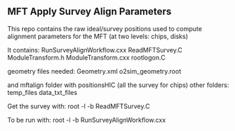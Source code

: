 ## MFT Apply Survey Align Parameters 

This repo contains the raw ideal/survey positions used to compute alignment parameters for the MFT (at two levels: chips, disks)

It contains:
    RunSurveyAlignWorkflow.cxx
    ReadMFTSurvey.C
    ModuleTransform.h
    ModuleTransform.cxx
    rootlogon.C
    
geometry files needed:
    Geometry.xml
    o2sim_geometry.root
    
and mftalign folder with positionsHIC (all the survey for chips)
other folders: 
    temp_files
    data_txt_files
    

Get the survey with: 
    root -l -b ReadMFTSurvey.C
    
To be run with: 
    root -l -b RunSurveyAlignWorkflow.cxx
